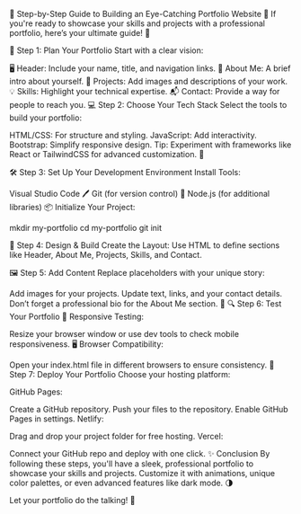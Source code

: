 🌟 Step-by-Step Guide to Building an Eye-Catching Portfolio Website 🌟
If you're ready to showcase your skills and projects with a professional portfolio, here’s your ultimate guide! 🚀

🔖 Step 1: Plan Your Portfolio
Start with a clear vision:

🖥️ Header: Include your name, title, and navigation links.
📖 About Me: A brief intro about yourself.
💼 Projects: Add images and descriptions of your work.
💡 Skills: Highlight your technical expertise.
📬 Contact: Provide a way for people to reach you.
💻 Step 2: Choose Your Tech Stack
Select the tools to build your portfolio:

HTML/CSS: For structure and styling.
JavaScript: Add interactivity.
Bootstrap: Simplify responsive design.
Tip: Experiment with frameworks like React or TailwindCSS for advanced customization. 🎨

🛠️ Step 3: Set Up Your Development Environment
Install Tools:

Visual Studio Code 🖊️
Git (for version control) 🔄
Node.js (for additional libraries) 📦
Initialize Your Project:


mkdir my-portfolio
cd my-portfolio
git init

🎨 Step 4: Design & Build
Create the Layout: Use HTML to define sections like Header, About Me, Projects, Skills, and Contact.


🖼️ Step 5: Add Content
Replace placeholders with your unique story:

Add images for your projects.
Update text, links, and your contact details.
Don’t forget a professional bio for the About Me section. 📜
🔍 Step 6: Test Your Portfolio
📱 Responsive Testing:

Resize your browser window or use dev tools to check mobile responsiveness.
🖥️ Browser Compatibility:

Open your index.html file in different browsers to ensure consistency.
🚀 Step 7: Deploy Your Portfolio
Choose your hosting platform:

GitHub Pages:

Create a GitHub repository.
Push your files to the repository.
Enable GitHub Pages in settings.
Netlify:

Drag and drop your project folder for free hosting.
Vercel:

Connect your GitHub repo and deploy with one click.
✨ Conclusion
By following these steps, you'll have a sleek, professional portfolio to showcase your skills and projects. Customize it with animations, unique color palettes, or even advanced features like dark mode. 🌗

Let your portfolio do the talking! 💬

